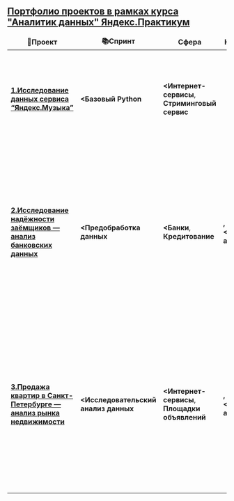 ## <a href="https://practicum.yandex.ru/data-analyst/" target="_blank"><b>Портфолио проектов в рамках курса "Аналитик данных" Яндекс.Практикум</b></a>

<table>
  <thead align="center">
    <tr border: none;>
      <td><b>📝Проект</b></td>
      <td><b>📚Спринт</b></td>
      <td><b>Сфера</b></td>
      <td><b>Направление</b></td>
      <td><b>⭐Стэк</b></td>
      <td><b>Задачи проекта</b></td>
      <td><b>Описание проекта</b></td>
    </tr>
  </thead>
  <tbody>
    <tr>
      <td><a href="https://github.com/thmsgbrt/react-simple-pull-to-refresh"><b>1.Исследование данных сервиса “Яндекс.Музыка”</b></a></td>
      <td><b><Базовый Python</b></td>
      <td><b><Интернет-сервисы</b>, <b>Стриминговый сервис</b></td>
      <td><b><Data Analyst</b></td>
      <td><b><Python</b>, <b>Pandas</b></td>
      <td>На реальных данных Яндекс.Музыки c помощью библиотеки Pandas и её возможностей проверить данные и сравнить поведение и предпочтения пользователей двух столиц — Москвы и Санкт-Петербурга.</td>
      <td>На реальных данных Яндекс.Музыки обработали и сравнили поведение пользователей двух столиц, определив их предпочтения.</td>
    </tr>
    <tr>
      <td><a href="https://github.com/thmsgbrt/react-simple-pull-to-refresh"><b>2.Исследование надёжности заёмщиков — анализ банковских данных</b></a></td>
      <td><b><Предобработка данных</b></td>
      <td><b><Банки</b>, <b>Кредитование</b></td>
      <td><b><Data Analyst</b>, <b><Финансовый аналитик</b> </td>
      <td><b><Python</b>, <b>Pandas</b>, <b>Предобработка данных</b></td>
      <td>На основе статистики о платёжеспособности клиентов исследовать влияет ли семейное положение и количество детей клиента на факт возврата кредита в срок</td>
      <td>На основе данных кредитного отдела банка исследовал влияние семейного положения и количества детей на факт погашения кредита в срок. Была получена информация о данных. Определены и обработаны пропуски. Заменены типы данных на соответствующие хранящимся данным. Удалены дубликаты. Категоризация и декомпозиция данных.</td>
    </tr>
    <tr>
      <td><a href="https://github.com/thmsgbrt/react-simple-pull-to-refresh"><b>3.Продажа квартир в Санкт-Петербурге — анализ рынка недвижимости</b></a></td>
      <td><b><Исследовательский анализ данных</b></td>
      <td><b><Интернет-сервисы</b>, <b>Площадки объявлений</b></td>
      <td><b><Data Analyst</b>, <b><Маркетинг-аналитик</b>, <b><Fraud-аналитик</b></td>
      <td><b><Python</b>, <b>Pandas</b>, <b>Предобработка данных</b>, <b>Исследовательский анализ данных</b>, <b>Matplotlib</b></td>
      <td>Используя данные сервиса Яндекс.Недвижимость, определить рыночную стоимость объектов недвижимости и типичные параметры квартир</td>
      <td>На основе данных сервиса Яндекс.Недвижимость определена рыночная стоимость объектов недвижимости разного типа, типичные параметры квартир, в зависимости от
удаленности от центра. Проведена предобработка данных. Добавлены новые данные.Построены гистограммы, боксплоты, диаграммы рассеивания.</td>
    </tr>



   
  </tbody>
</table>
